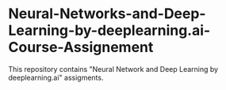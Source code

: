 # Neural-Networks-and-Deep-Learning-by-deeplearning.ai-Course-Assignement

This repository contains "Neural Network and Deep Learning by deeplearning.ai" assigments.
